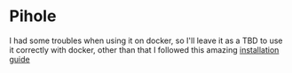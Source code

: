 # Pihole

I had some troubles when using it on docker, so I'll leave it as a TBD to use it correctly with docker, other than that I followed this amazing [installation guide](https://github.com/pi-hole/pi-hole/#one-step-automated-install)

